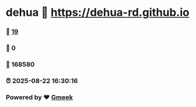 # dehua :link: https://dehua-rd.github.io 
### :page_facing_up: [19](https://dehua-rd.github.io/tag.html) 
### :speech_balloon: 0 
### :hibiscus: 168580 
### :alarm_clock: 2025-08-22 16:30:16 
### Powered by :heart: [Gmeek](https://github.com/Meekdai/Gmeek)
